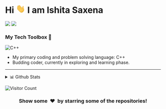 # Hi <img src="https://raw.githubusercontent.com/ABSphreak/ABSphreak/master/gifs/Hi.gif" width="30px"> I am Ishita Saxena
[<img height="30" src="https://img.shields.io/badge/twitter-%231DA1F2.svg?&style=for-the-badge&logo=twitter&logoColor=white" />](https://twitter.com/IshitaS03])
[<img height="30" src="https://img.shields.io/badge/linkedin-blue.svg?&style=for-the-badge&logo=linkedin&logoColor=white" />](https://www.linkedin.com/in/ishita-saxena-8324bb203/)

### My Tech Toolbox 🧰

<p align="left">
<img src="https://i.pinimg.com/originals/99/f8/87/99f887833c475448723d3c9ac16c179b.png" alt="C++" width="40" height="40"/> 
</p>

* My primary coding and problem solving language: C++
* Budding coder, currently in exploring and learning phase. 

---
<details>
<summary>📊 Github Stats</summary>

<p align="center"> <img src="https://github-readme-stats.vercel.app/api?username=Ishita3314&show_icons=true&theme=gotham" alt="Ishita Saxena | Stats" />

</details>


![Visitor Count](https://profile-counter.glitch.me/%7BIshita3314%7D/count.svg)

[twitter]: https://twitter.com/IshitaS03
[gmail]: ishita.bvt@gmail.com
[linkedin]: https://www.linkedin.com/in/ishita-saxena-8324bb203/
[Instagram]: https://www.instagram.com/ishita._.saxena/

<h3 align="center">Show some &nbsp;❤️&nbsp; by starring some of the repositories!</h3>
